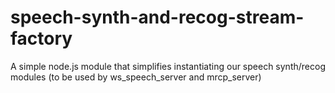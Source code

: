 # speech-synth-and-recog-stream-factory
A simple node.js module that simplifies instantiating our speech synth/recog modules (to be used by ws_speech_server and mrcp_server)
